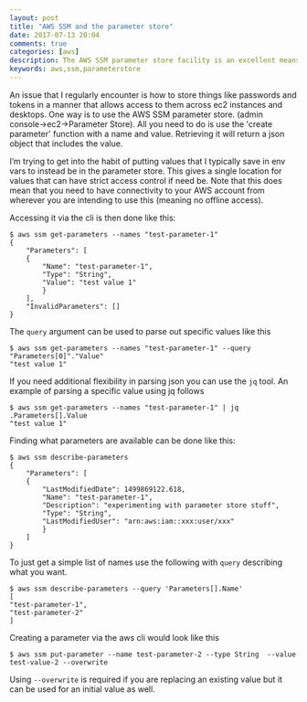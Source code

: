 ```yaml
---
layout: post
title: "AWS SSM and the parameter store"
date: 2017-07-13 20:04
comments: true
categories: [aws]
description: The AWS SSM parameter store facility is an excellent means of storing a retrieving useful things.
keywords: aws,ssm,parameterstore
---
```

An issue that I regularly encounter is how to store things like passwords and tokens in a manner that allows access to them across ec2 instances and desktops.
One way is to use the AWS SSM parameter store. (admin console->ec2->Parameter Store).
All you need to do is use the 'create parameter' function with a name and value.
Retrieving it will return a json object that includes the value.

I’m trying to get into the habit of putting values that I typically save in env vars to instead be in the parameter store.
This gives a single location for values that can have strict access control if need be.
Note that this does mean that you need to have connectivity to your AWS account from wherever you are intending to use this (meaning no offline access).

Accessing it via the cli is then done like this:

    $ aws ssm get-parameters --names "test-parameter-1"
    {
        "Parameters": [
        {
            "Name": "test-parameter-1",
            "Type": "String",
            "Value": "test value 1"
            }
        ],
        "InvalidParameters": []
    }

The ```query``` argument can be used to parse out specific values like this

    $ aws ssm get-parameters --names "test-parameter-1" --query "Parameters[0]"."Value"
    "test value 1"

If you need additional flexibility in parsing json you can use the ```jq``` tool.
An example of parsing a specific value using jq follows

    $ aws ssm get-parameters --names "test-parameter-1" | jq .Parameters[].Value
    "test value 1"

Finding what parameters are available can be done like this:

    $ aws ssm describe-parameters
    {
        "Parameters": [
        {
            "LastModifiedDate": 1499869122.618,
            "Name": "test-parameter-1",
            "Description": "experimenting with parameter store stuff",
            "Type": "String",
            "LastModifiedUser": "arn:aws:iam::xxx:user/xxx"
            }
        ]
    }

To just get a simple list of names use the following with ```query``` describing what you want.

    $ aws ssm describe-parameters --query 'Parameters[].Name'
    [
    "test-parameter-1",
    "test-parameter-2"
    ]

Creating a parameter via the aws cli would look like this

    $ aws ssm put-parameter --name test-parameter-2 --type String  --value test-value-2 --overwrite

Using ```--overwrite``` is required if you are replacing an existing value but it can be used for an initial value as well.
